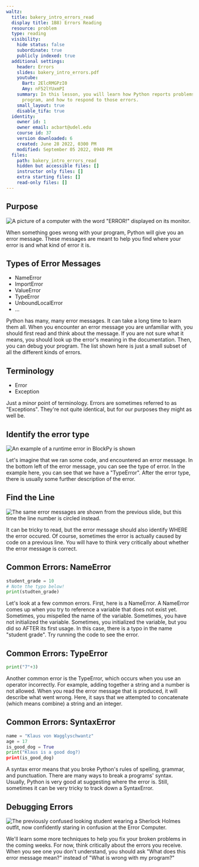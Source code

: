 ```yaml
---
waltz:
  title: bakery_intro_errors_read
  display title: 1B8) Errors Reading
  resource: problem
  type: reading
  visibility:
    hide status: false
    subordinate: true
    publicly indexed: true
  additional settings:
    header: Errors
    slides: bakery_intro_errors.pdf
    youtube:
      Bart: 2ElcRMGPzI0
      Amy: nF52lYUxmPI
    summary: In this lesson, you will learn how Python reports problems with your
      program, and how to respond to those errors.
    small_layout: true
    disable_tifa: true
  identity:
    owner id: 1
    owner email: acbart@udel.edu
    course id: 37
    version downloaded: 6
    created: June 28 2022, 0300 PM
    modified: September 05 2022, 0940 PM
  files:
    path: bakery_intro_errors_read
    hidden but accessible files: []
    instructor only files: []
    extra starting files: []
    read-only files: []
---
```

## Purpose

![A picture of a computer with the word "ERROR!" displayed on its monitor.](intro_errors_confused.png)

When something goes wrong with your program, Python will give you an error message.
These messages are meant to help you find where your error is and what kind of error it is.

## Types of Error Messages

* NameError
* ImportError
* ValueError
* TypeError
* UnboundLocalError
* ...

Python has many, many error messages.
It can take a long time to learn them all.
When you encounter an error message you are unfamiliar with, you should first read and think about the message.
If you are not sure what it means, you should look up the error's meaning in the documentation.
Then, you can debug your program.
The list shown here is just a small subset of all the different kinds of errors.

## Terminology

* Error
* Exception

Just a minor point of terminology.
Errors are sometimes referred to as "Exceptions".
They're not quite identical, but for our purposes they might as well be.

## Identify the error type

![An example of a runtime error in BlockPy is shown](intro_errors_type_error.png)

Let's imagine that we ran some code, and encountered an error message.
In the bottom left of the error message, you can see the type of error.
In the example here, you can see that we have a "TypeError".
After the error type, there is usually some further description of the error.

## Find the Line

![The same error messages are shown from the previous slide, but this time the line number is circled instead.](intro_errors_line.png)

It can be tricky to read, but the error message should also identify WHERE the error occured.
Of course, sometimes the error is actually caused by code on a previous line.
You will have to think very critically about whether the error message is correct.

## Common Errors: NameError

```python example-name-error
student_grade = 10
# Note the typo below!
print(studten_grade)
```

Let's look at a few common errors.
First, here is a NameError.
A NameError comes up when you try to reference a variable that does not exist yet.
Sometimes, you mispelled the name of the variable.
Sometimes, you have not initialized the variable.
Sometimes, you initialized the variable, but you did so AFTER its first usage.
In this case, there is a typo in the name "student grade".
Try running the code to see the error.

## Common Errors: TypeError

```python example-type-error
print("7"+3)
```

Another common error is the TypeError, which occurs when you use an operator incorrectly.
For example, adding together a string and a number is not allowed.
When you read the error message that is produced, it will describe what went wrong.
Here, it says that we attempted to concatenate (which means combine) a string and an integer.

## Common Errors: SyntaxError

```python example-syntax-error
name = "Klaus von Wagglyschwantz"
age = 17
is_good_dog = True
print("Klaus is a good dog?)
print(is_good_dog)
```

A syntax error means that you broke Python's rules of spelling, grammar, and punctuation.
There are many ways to break a programs' syntax.
Usually, Python is very good at suggesting where the error is.
Still, sometimes it can be very tricky to track down a SyntaxError.

## Debugging Errors

![The previously confused looking student wearing a Sherlock Holmes outfit, now confidently staring in confusion at the Error Computer.](intro_errors_sherlock_holmes.png)

We'll learn some more techniques to help you fix your broken problems in the coming weeks.
For now, think critically about the errors you receive.
When you see one you don't understand, you should ask "What does this error message mean?" instead of "What is wrong with my program?"
